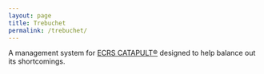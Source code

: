 ```yaml
---
layout: page
title: Trebuchet
permalink: /trebuchet/
---
```


A management system for [ECRS CATAPULT®](https://www.ecrs.com/retail-pos/) designed to help balance out its shortcomings.
